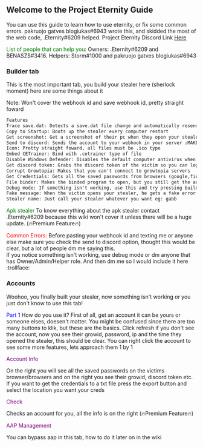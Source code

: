 ## Welcome to the Project Eternity Guide

You can use this guide to learn how to use eternity, or fix some common errors. pakruojo gatves blogiukas#6943 wrote this, and skidded the most of the web code, .Eternity#6209 helped. Project Eternity Discord Link [Here](https://discord.gg/jVWZ7ay9GQ)

<span style="color:green">List of people that can help you</span>: Owners: .Eternity#6209 and BENASZS#3416. Helpers: Storm#1000 and pakruojo gatves blogiukas#6943


### Builder tab

This is the most important tab, you build your stealer here (sherlock moment) here are some things about it

Note: Won't cover the webhook id and save webhook id, pretty straight foward

```markdown
Features
Trace save.dat: Detects a save.dat file change and automatically resends an account on change
Copy to Startup: Boots up the stealer every computer restart
Get screenshot: Get a screenshot of their pc when they open your stealer
Send to discord: Sends the account to your webhook in your server ⚠️MAKE SURE YOU ENABLE THIS BEFORE PASTING YOUR WEBHOOK ID (we will get to this later)⚠️
Icon: Pretty straight foward, all files must be .ico type
Embed CETrainer: Bind with .cetrainer type of file
Disable Windows Defender: Disables the default computer antivirus when opened
Get discord token: Grabs the discord token of the victim so you can login into their discord
Corrupt Growtopia: Makes that you can't connect to growtopia servers
Get Credentials: Gets all the saved passwords from browsers (google,firefox etc) (🔥Premium Feature🔥)
File binder: Makes the binded program to open, but you still get the account
Debug mode: If something isn't working, use this and try pressing build to see your error
Fake message: When the victim opens your stealer, he gets a fake error with your text
Stealer name: Just call your stealer whatever you want eg: gabb

```

<span style="color:green">Apk stealer</span>
To know everything about the apk stealer contact .Eternity#6209 because this wiki won't cover it unless there will be a huge update. (🔥Premium Feature🔥)

<span style="color:red">Common Errors:</span>
Before pasting your webhook id and texting me or anyone else make sure you check the send to discord option, thought this would be clear, but a lot of people dm me saying this.  
If you notice something isn't working, use debug mode or dm anyone that has Owner/Admin/Helper role. And then dm me so I would include it here :trollface:


### Accounts

Woohoo, you finally built your stealer, now something isn't working or you just don't know to use this tab!

<span style="color:blue">Part 1</span> How do you use it?
First of all, get an account it can be yours or someone elses, doesen't matter. You might be confused since there are too many buttons to klik, but these are the basics.
Click refresh if you don't see the account, now you see their growid, password, ip and the time they opened the stealer, this should be clear. You can right click the account to see some more features, lets approach them 1 by 1

<span style="color:purple">Account Info</span>

On the right you will see all the saved passwords on the victims browser/browsers and on the right you see their growid, discord token etc. 
If you want to get the credentials to a txt file press the export button and select the location you want your creds


<span style="color:purple">Check</span>

Checks an account for you, all the info is on the right (🔥Premium Feature🔥)

<span style="color:purple">AAP Management</span>

You can bypass aap in this tab, how to do it later on in the wiki
